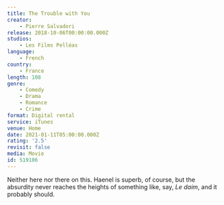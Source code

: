 ```yaml
---
title: The Trouble with You
creator:
    - Pierre Salvadori
release: 2018-10-06T00:00:00.000Z
studios:
    - Les Films Pelléas
language:
    - French
country:
    - France
length: 108
genre:
    - Comedy
    - Drama
    - Romance
    - Crime
format: Digital rental
service: iTunes
venue: Home
date: 2021-01-11T05:00:00.000Z
rating: '2.5'
revisit: false
media: Movie
id: 519106
---
```


Neither here nor there on this. Haenel is superb, of course, but the absurdity never reaches the heights of something like, say, <em>Le daim</em>, and it probably should.
